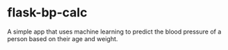# flask-bp-calc
A simple app that uses machine learning to predict the blood pressure of a person based on their age and weight.

